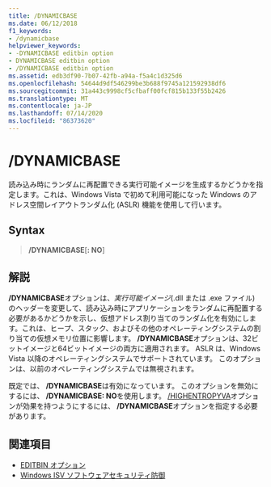```yaml
---
title: /DYNAMICBASE
ms.date: 06/12/2018
f1_keywords:
- /dynamicbase
helpviewer_keywords:
- -DYNAMICBASE editbin option
- DYNAMICBASE editbin option
- /DYNAMICBASE editbin option
ms.assetid: edb3df90-7b07-42fb-a94a-f5a4c1d325d6
ms.openlocfilehash: 54644d9df546299be3b688f9745a121592938df6
ms.sourcegitcommit: 31a443c9998cf5cfbaff00fcf815b133f55b2426
ms.translationtype: MT
ms.contentlocale: ja-JP
ms.lasthandoff: 07/14/2020
ms.locfileid: "86373620"
---
```

# <a name="dynamicbase"></a>/DYNAMICBASE

読み込み時にランダムに再配置できる実行可能イメージを生成するかどうかを指定します。これは、Windows Vista で初めて利用可能になった Windows のアドレス空間レイアウトランダム化 (ASLR) 機能を使用して行います。

## <a name="syntax"></a>Syntax

> **/DYNAMICBASE**[**: NO**]

## <a name="remarks"></a>解説

**/DYNAMICBASE**オプションは、*実行可能イメージ*(.dll または .exe ファイル) のヘッダーを変更して、読み込み時にアプリケーションをランダムに再配置する必要があるかどうかを示し、仮想アドレス割り当てのランダム化を有効にします。これは、ヒープ、スタック、およびその他のオペレーティングシステムの割り当ての仮想メモリ位置に影響します。 **/DYNAMICBASE**オプションは、32ビットイメージと64ビットイメージの両方に適用されます。 ASLR は、Windows Vista 以降のオペレーティングシステムでサポートされています。 このオプションは、以前のオペレーティングシステムでは無視されます。

既定では、 **/DYNAMICBASE**は有効になっています。 このオプションを無効にするには、 **/DYNAMICBASE: NO**を使用します。 [/HIGHENTROPYVA](highentropyva-support-64-bit-aslr.md)オプションが効果を持つようにするには、 **/DYNAMICBASE**オプションを指定する必要があります。

## <a name="see-also"></a>関連項目

- [EDITBIN オプション](editbin-options.md)
- [Windows ISV ソフトウェアセキュリティ防御](https://docs.microsoft.com/previous-versions/bb430720(v=msdn.10))
